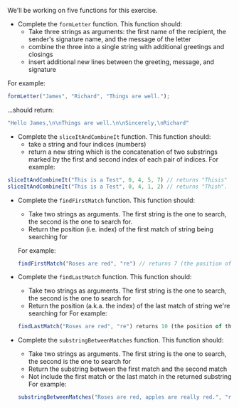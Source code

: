 We'll be working on five functions for this exercise.

- Complete the `formLetter` function. This function should:
    - Take three strings as arguments: the first name of the recipient, the sender's signature name, and the message of the letter
    - combine the three into a single string with additional greetings and closings
    - insert additional new lines between the greeting, message, and signature

For example:

```javascript
formLetter("James", "Richard", "Things are well.");
```

...should return:

```javascript
"Hello James,\n\nThings are well.\n\nSincerely,\nRichard"
```

- Complete the `sliceItAndCombineIt` function. This function should:
    - take a string and four indices (numbers)
    - return a new string which is the concatenation of two substrings marked by the first and second index of each pair of indices. For example:
    
```javascript
sliceItAndCombineIt("This is a Test", 0, 4, 5, 7) // returns "Thisis"
sliceItAndCombineIt("This is a Test", 0, 4, 1, 2) // returns "Thish".
```

- Complete the `findFirstMatch` function. This function should:
    - Take two strings as arguments. The first string is the one to search, the second is the one to search for.
    - Return the position (i.e. index) of the first match of string being searching for

    For example:
    
    ```javascript
    findFirstMatch("Roses are red", "re") // returns 7 (the position of the "re" in "are")
    ```

- Complete the `findLastMatch` function. This function should:
    - Take two strings as arguments. The first string is the one to search, the second is the one to search for
    - Return the position (a.k.a. the index) of the last match of string we're searching for
    For example:
    
    ```javascript
    findLastMatch("Roses are red", "re") returns 10 (the position of the "re" in "red")
    ``` 

- Complete the `substringBetweenMatches` function. This function should:
    - Take two strings as arguments. The first string is the one to search, the second is the one to search for
    - Return the substring between the first match and the second match
    - Not include the first match or the last match in the returned substring
    For example:
    
    ```javascript
    substringBetweenMatches("Roses are red, apples are really red.", "red") // returns ", apples are really "
    ```
